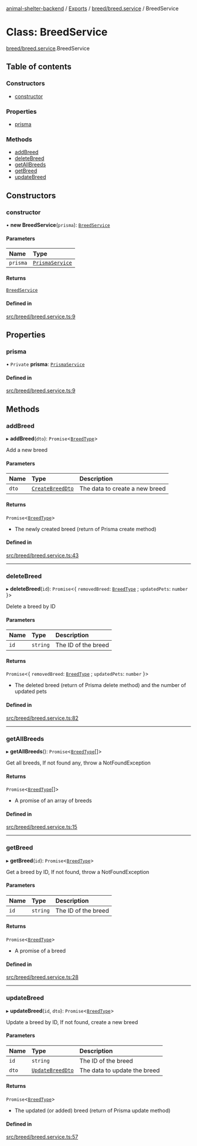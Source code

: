 [animal-shelter-backend](../README.md) / [Exports](../modules.md) / [breed/breed.service](../modules/breed_breed_service.md) / BreedService

# Class: BreedService

[breed/breed.service](../modules/breed_breed_service.md).BreedService

## Table of contents

### Constructors

- [constructor](breed_breed_service.BreedService.md#constructor)

### Properties

- [prisma](breed_breed_service.BreedService.md#prisma)

### Methods

- [addBreed](breed_breed_service.BreedService.md#addbreed)
- [deleteBreed](breed_breed_service.BreedService.md#deletebreed)
- [getAllBreeds](breed_breed_service.BreedService.md#getallbreeds)
- [getBreed](breed_breed_service.BreedService.md#getbreed)
- [updateBreed](breed_breed_service.BreedService.md#updatebreed)

## Constructors

### constructor

• **new BreedService**(`prisma`): [`BreedService`](breed_breed_service.BreedService.md)

#### Parameters

| Name | Type |
| :------ | :------ |
| `prisma` | [`PrismaService`](prisma_prisma_service.PrismaService.md) |

#### Returns

[`BreedService`](breed_breed_service.BreedService.md)

#### Defined in

[src/breed/breed.service.ts:9](https://github.com/B4LiN7/animal-shelter-backend/blob/5a6ce9f/src/breed/breed.service.ts#L9)

## Properties

### prisma

• `Private` **prisma**: [`PrismaService`](prisma_prisma_service.PrismaService.md)

#### Defined in

[src/breed/breed.service.ts:9](https://github.com/B4LiN7/animal-shelter-backend/blob/5a6ce9f/src/breed/breed.service.ts#L9)

## Methods

### addBreed

▸ **addBreed**(`dto`): `Promise`\<[`BreedType`](../interfaces/breed_type_breed_type.BreedType.md)\>

Add a new breed

#### Parameters

| Name | Type | Description |
| :------ | :------ | :------ |
| `dto` | [`CreateBreedDto`](breed_dto_create_breed_dto.CreateBreedDto.md) | The data to create a new breed |

#### Returns

`Promise`\<[`BreedType`](../interfaces/breed_type_breed_type.BreedType.md)\>

- The newly created breed (return of Prisma create method)

#### Defined in

[src/breed/breed.service.ts:43](https://github.com/B4LiN7/animal-shelter-backend/blob/5a6ce9f/src/breed/breed.service.ts#L43)

___

### deleteBreed

▸ **deleteBreed**(`id`): `Promise`\<\{ `removedBreed`: [`BreedType`](../interfaces/breed_type_breed_type.BreedType.md) ; `updatedPets`: `number`  }\>

Delete a breed by ID

#### Parameters

| Name | Type | Description |
| :------ | :------ | :------ |
| `id` | `string` | The ID of the breed |

#### Returns

`Promise`\<\{ `removedBreed`: [`BreedType`](../interfaces/breed_type_breed_type.BreedType.md) ; `updatedPets`: `number`  }\>

- The deleted breed (return of Prisma delete method) and the number of updated pets

#### Defined in

[src/breed/breed.service.ts:82](https://github.com/B4LiN7/animal-shelter-backend/blob/5a6ce9f/src/breed/breed.service.ts#L82)

___

### getAllBreeds

▸ **getAllBreeds**(): `Promise`\<[`BreedType`](../interfaces/breed_type_breed_type.BreedType.md)[]\>

Get all breeds, If not found any, throw a NotFoundException

#### Returns

`Promise`\<[`BreedType`](../interfaces/breed_type_breed_type.BreedType.md)[]\>

- A promise of an array of breeds

#### Defined in

[src/breed/breed.service.ts:15](https://github.com/B4LiN7/animal-shelter-backend/blob/5a6ce9f/src/breed/breed.service.ts#L15)

___

### getBreed

▸ **getBreed**(`id`): `Promise`\<[`BreedType`](../interfaces/breed_type_breed_type.BreedType.md)\>

Get a breed by ID, If not found, throw a NotFoundException

#### Parameters

| Name | Type | Description |
| :------ | :------ | :------ |
| `id` | `string` | The ID of the breed |

#### Returns

`Promise`\<[`BreedType`](../interfaces/breed_type_breed_type.BreedType.md)\>

- A promise of a breed

#### Defined in

[src/breed/breed.service.ts:28](https://github.com/B4LiN7/animal-shelter-backend/blob/5a6ce9f/src/breed/breed.service.ts#L28)

___

### updateBreed

▸ **updateBreed**(`id`, `dto`): `Promise`\<[`BreedType`](../interfaces/breed_type_breed_type.BreedType.md)\>

Update a breed by ID, If not found, create a new breed

#### Parameters

| Name | Type | Description |
| :------ | :------ | :------ |
| `id` | `string` | The ID of the breed |
| `dto` | [`UpdateBreedDto`](breed_dto_update_breed_dto.UpdateBreedDto.md) | The data to update the breed |

#### Returns

`Promise`\<[`BreedType`](../interfaces/breed_type_breed_type.BreedType.md)\>

- The updated (or added) breed (return of Prisma update method)

#### Defined in

[src/breed/breed.service.ts:57](https://github.com/B4LiN7/animal-shelter-backend/blob/5a6ce9f/src/breed/breed.service.ts#L57)
